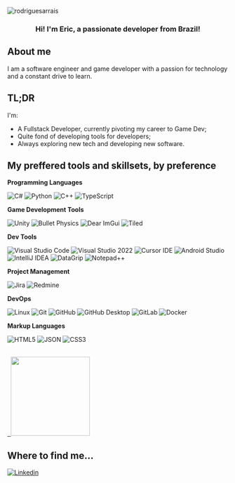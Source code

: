 <p align="left"> <img src="https://komarev.com/ghpvc/?username=rodriguesarrais&label=Profile%20views&color=0e75b6&style=flat" alt="rodriguesarrais" /> </p>

<h3 align="center">Hi! I'm Eric, a passionate developer from Brazil!</h3>

<!--<img src="https://github.com/user-attachments/assets/ae4b737c-1f99-404d-be8a-3732062ebaba" alt="hello-world"> -->

## About me

I am a software engineer and game developer with a passion for technology and a constant drive to learn.

## TL;DR
I'm:
-  A Fullstack Developer, currently pivoting my career to Game Dev;
-  Quite fond of developing tools for developers;
-  Always exploring new tech and developing new software.

## My preffered tools and skillsets, by preference

**Programming Languages**

![C#](https://img.shields.io/badge/-C%23-333333?style=flat&logoColor=white)
![Python](https://img.shields.io/badge/-Python-333333?style=flat&logoColor=white)
![C++](https://img.shields.io/badge/-C&#47;C&#43;&#43;-333333?style=flat&logoColor=white)
![TypeScript](https://img.shields.io/badge/-TypeScript-333333?style=flat&logoColor=white)

**Game Development Tools**

![Unity](https://img.shields.io/badge/-Unity-333333?style=flat&logo=unity&logoColor=FFFFFF)
![Bullet Physics](https://img.shields.io/badge/-Bullet%20Physics-333333?style=flat&logo=bullet&logoColor=FFFFFF)
![Dear ImGui](https://img.shields.io/badge/-Dear%20ImGui-333333?style=flat&logo=imgui&logoColor=FFFFFF)
![Tiled](https://img.shields.io/badge/-Tiled-333333?style=flat&logo=tiled&logoColor=FFFFFF)

**Dev Tools**

![Visual Studio Code](https://img.shields.io/badge/-Visual%20Studio%20Code-333333?style=flat&logo=vscode&logoColor=007ACC)
![Visual Studio 2022](https://img.shields.io/badge/-Visual%20Studio%2022-333333?style=flat&logo=visualstudio&logoColor=5C2D91)
![Cursor IDE](https://img.shields.io/badge/-Cursor%20IDE-333333?style=flat&logo=java&logoColor=007396)
![Android Studio](https://img.shields.io/badge/-Android%20Studio-333333?style=flat&logo=androidstudio)
![IntelliJ IDEA](https://img.shields.io/badge/-IntelliJ%20IDEA-333333?style=flat&logo=intellijidea)
![DataGrip](https://img.shields.io/badge/-DataGrip-333333?style=flat&logo=datagrip)
![Notepad++](https://img.shields.io/badge/-Notepad%2B%2B-333333?style=flat&logo=notepadplusplus&logoColor=0098DA)

**Project Management**

![Jira](https://img.shields.io/badge/-Jira-333333?style=flat&logo=jira&logoColor=0052cc)
![Redmine](https://img.shields.io/badge/-Redmine-333333?style=flat&logo=Redmine&logoColor=d6338b)

**DevOps**

![Linux](https://img.shields.io/badge/-Linux-333333?style=flat&logo=linux)
![Git](https://img.shields.io/badge/-Git-333333?style=flat&logo=git)
![GitHub](https://img.shields.io/badge/-GitHub-333333?style=flat&logo=github&logoColor=white)
![GitHub Desktop](https://img.shields.io/badge/-GitHub%20Desktop-333333?style=flat&logo=github&logoColor=A179DC)
![GitLab](https://img.shields.io/badge/-GitLab-333333?style=flat&logo=gitlab)
![Docker](https://img.shields.io/badge/-Docker-333333?style=flat&logo=docker)

**Markup Languages**

![HTML5](https://img.shields.io/badge/-HTML5-333333?style=flat&logo=HTML5)
![JSON](https://img.shields.io/badge/-JSON-333333?style=flat&logo=json&logoColor=6C72BF)
![CSS3](https://img.shields.io/badge/-CSS-333333?style=flat&logo=CSS3&logoColor=1572B6)

<!--
**Web Frameworks**

![React](https://img.shields.io/badge/-React-333333?style=flat&logo=react&logoColor=61DBFB)
![Node.js](https://img.shields.io/badge/-Node.js-333333?style=flat&logo=node.js&logoColor=339933)
![FastAPI](https://img.shields.io/badge/-FastAPI-333333?style=flat&logo=fastapi&logoColor=008080)

**Mobile Frameworks**

![React Native](https://img.shields.io/badge/-React%20Native-333333?style=flat&logo=react&logoColor=61DBFB)

**Databases**

![PostgreSQL](https://img.shields.io/badge/-PostgreSQL-333333?style=flat&logo=postgresql&logoColor=336791)
![SQLite](https://img.shields.io/badge/-SQLite-333333?style=flat&logo=sqlite&logoColor=FFFF00)
![MySQL](https://img.shields.io/badge/-MySQL-333333?style=flat&logo=mysql&logoColor=4479A1)
![Microsoft SQL Server](https://img.shields.io/badge/-Microsoft%20SQL%20Server-333333?style=flat&logo=microsoftsqlserver&logoColor=CC2927)

**ML Tools**

![scikit-learn](https://img.shields.io/badge/-scikit--learn-333333?style=flat&logo=scikit-learn&logoColor=F7931E)  

**General Utilities**

![Postman](https://img.shields.io/badge/-Postman-333333?style=flat&logo=postman)

**Team Communication**

![Microsoft Teams](https://img.shields.io/badge/-Microsoft%20Teams-333333?style=flat&logo=java)
![Discord](https://img.shields.io/badge/-Discord-333333?style=flat&logo=discord)
-->
<br/>

<a href="https://github.com/rodriguesarrais" title="My Profile">
  <img height="180em" src="https://github-readme-stats.vercel.app/api?username=rodriguesarrais&theme=dracula&show_icons=true" />
</a>

## Where to find me...

[![Linkedin](https://img.shields.io/badge/-rodriguesarrais-blue?style=flat-square&logo=Linkedin&logoColor=white&link=https://www.linkedin.com/in/rodriguesarrais/)](https://www.linkedin.com/in/rodriguesarrais/)
